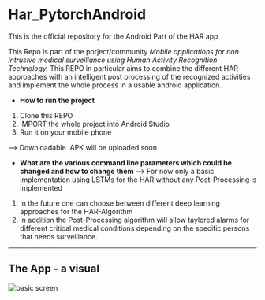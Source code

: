# Har_PytorchAndroid
This is the official repository for the Android Part of the HAR app

This Repo is part of the porject/community *Mobile applications for non intrusive medical surveillance using Human Activity Recognition Technology.*
This REPO in particular aims to combine the different HAR approaches with an intelligent post processing of the recognized activities and implement the whole process in a usable android application. 

* **How to run the project**  
1. Clone this REPO
2. IMPORT the whole project into Android Studio 
3. Run it on your mobile phone 

--> Downloadable .APK will be uploaded soon 

* **What are the various command line parameters which could be changed and how to change them**
--> For now only a basic implementation using LSTMs for the HAR without any Post-Processing is implemented 
1. In the future one can choose between different deep learning approaches for the HAR-Algorithm 
2. In addition the Post-Processing algorithm will allow taylored alarms for different critical medical conditions depending on the specific persons that needs surveillance. 

<hr > 

## The App - a visual 
![basic screen](visuals/Basic_Screen_WithoutGyroscope.png)
